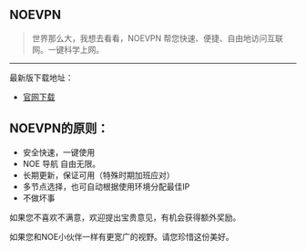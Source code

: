 ## NOEVPN

> 世界那么大，我想去看看，NOEVPN 帮您快速、便捷、自由地访问互联网。一键科学上网。
------

最新版下载地址：
- [官网下载](https://raw.githubusercontent.com/notonearth/apks/master/launcher-noe_share-release.apk "官网下载")  





## NOEVPN的原则：
- 安全快速，一键使用
- NOE 导航 自由无限。
- 长期更新，保证可用（特殊时期加班应对）
- 多节点选择，也可自动根据使用环境分配最佳IP
- 不做坏事


如果您不喜欢不满意，欢迎提出宝贵意见，有机会获得额外奖励。

如果您和NOE小伙伴一样有更宽广的视野。请您珍惜这份美好。


